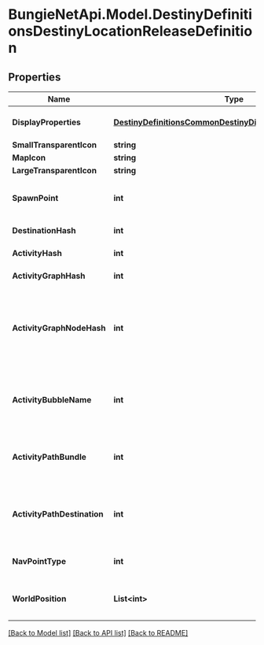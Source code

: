 
# BungieNetApi.Model.DestinyDefinitionsDestinyLocationReleaseDefinition

## Properties

Name | Type | Description | Notes
------------ | ------------- | ------------- | -------------
**DisplayProperties** | [**DestinyDefinitionsCommonDestinyDisplayPropertiesDefinition**](DestinyDefinitionsCommonDestinyDisplayPropertiesDefinition.md) | Sadly, these don&#39;t appear to be populated anymore (ever?) | [optional] 
**SmallTransparentIcon** | **string** |  | [optional] 
**MapIcon** | **string** |  | [optional] 
**LargeTransparentIcon** | **string** |  | [optional] 
**SpawnPoint** | **int** | If we had map information, this spawnPoint would be interesting. But sadly, we don&#39;t have that info. | [optional] 
**DestinationHash** | **int** | The Destination being pointed to by this location. | [optional] 
**ActivityHash** | **int** | The Activity being pointed to by this location. | [optional] 
**ActivityGraphHash** | **int** | The Activity Graph being pointed to by this location. | [optional] 
**ActivityGraphNodeHash** | **int** | The Activity Graph Node being pointed to by this location. (Remember that Activity Graph Node hashes are only unique within an Activity Graph: so use the combination to find the node being spoken of) | [optional] 
**ActivityBubbleName** | **int** | The Activity Bubble within the Destination. Look this up in the DestinyDestinationDefinition&#39;s bubbles and bubbleSettings properties. | [optional] 
**ActivityPathBundle** | **int** | If we had map information, this would tell us something cool about the path this location wants you to take. I wish we had map information. | [optional] 
**ActivityPathDestination** | **int** | If we had map information, this would tell us about path information related to destination on the map. Sad. Maybe you can do something cool with it. Go to town man. | [optional] 
**NavPointType** | **int** | The type of Nav Point that this represents. See the enumeration for more info. | [optional] 
**WorldPosition** | **List&lt;int&gt;** | Looks like it should be the position on the map, but sadly it does not look populated... yet? | [optional] 

[[Back to Model list]](../README.md#documentation-for-models)
[[Back to API list]](../README.md#documentation-for-api-endpoints)
[[Back to README]](../README.md)

